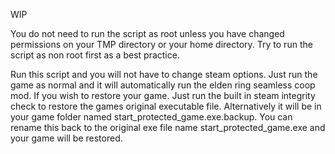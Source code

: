 WIP

You do not need to run the script as root unless you have changed permissions on your TMP directory or your home directory. Try to run the script as non root first as a best practice.

Run this script and you will not have to change steam options. Just run the game as normal and it will automatically run the elden ring seamless coop mod. If you wish to restore your game. Just run the built in steam integrity check to restore the games original executable file. Alternatively it will be in your game folder named start_protected_game.exe.backup. You can rename this back to the original exe file name start_protected_game.exe and your game will be restored.
